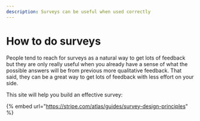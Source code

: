 ```yaml
---
description: Surveys can be useful when used correctly
---
```


# How to do surveys

People tend to reach for surveys as a natural way to get lots of feedback but they are only really useful when you already have a sense of what the possible answers will be from previous more qualitative feedback. That said, they can be a great way to get lots of feedback with less effort on your side.

This site will help you build an effective survey:

{% embed url="https://stripe.com/atlas/guides/survey-design-principles" %}



